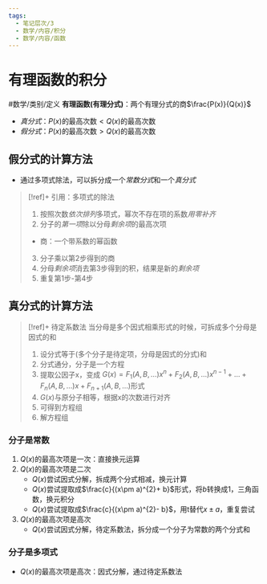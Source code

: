 ```yaml
---
tags:
  - 笔记层次/3
  - 数学/内容/积分
  - 数学/内容/函数
---
```


# 有理函数的积分

#数学/类别/定义 **有理函数(有理分式)**：两个有理分式的商$\frac{P(x)}{Q(x)}$
- *真分式*：$P(x)$的最高次数$<Q(x)$的最高次数
- *假分式*：$P(x)$的最高次数$>Q(x)$的最高次数

## 假分式的计算方法

- 通过多项式除法，可以拆分成一个*常数分式*和一个*真分式*

>[!ref]+ 引用：多项式的除法
> 1. 按照次数*依次排列*多项式，幂次不存在项的系数*用零补齐*
> 2. 分子的*第一项*除以分母*剩余项*的最高次项
> 	- 商：一个带系数的幂函数
> 3. 分子乘以第2步得到的商
> 4. 分母*剩余项*消去第3步得到的积，结果是新的*剩余项*
> 5. 重复第1步-第4步


## 真分式的计算方法


>[!ref]+ 待定系数法
> 当分母是多个因式相乘形式的时候，可拆成多个分母是因式的和
> 1. 设分式等于(多个分子是待定项，分母是因式的分式)和
> 2. 分式通分，分子是一个方程
> 3. 提取公因子x，变成 $G(x)=F_{1}(A,B,\dots)x^{n}+F_{2}(A,B,\dots)x^{n-1}+\dots+F_{n}(A,B,\dots)x+F_{n+1}(A,B,\dots)$形式
> 4. $G(x)$与原分子相等，根据x的次数进行对齐
> 5. 可得到方程组
> 6. 解方程组


### 分子是常数

1. $Q(x)$的最高次项是一次：直接换元运算
2. $Q(x)$的最高次项是二次
	- $Q(x)$尝试因式分解，拆成两个分式相减，换元计算
	- $Q(x)$尝试提取成$\frac{c}{(x\pm a)^{2}+ b}$形式，将$b$转换成1，三角函数，换元积分
	- $Q(x)$尝试提取成$\frac{c}{(x\pm a)^{2}- b}$，用t替代$x\pm a$，重复尝试
3. $Q(x)$的最高次项是高次
	- $Q(x)$尝试因式分解，待定系数法，拆分成一个分子为常数的两个分式和

### 分子是多项式

- $Q(x)$的最高次项是高次：因式分解，通过待定系数法

